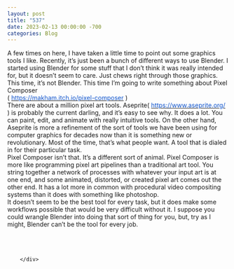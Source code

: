 ```yaml
---
layout: post
title: "537"
date: 2023-02-13 00:00:00 -700
categories: Blog
---
```


<div class="blog-content">
				<div class="paragraph"><span><span>A few times on here, I have taken a little time to point out some graphics tools I like. Recently, it&rsquo;s just been a bunch of different ways to use Blender. I started using Blender for some stuff that I don&rsquo;t think it was really intended for, but it doesn&rsquo;t seem to care. Just chews right through those graphics.</span></span><br><span></span><span><span>This time, it&rsquo;s not Blender. This time I&rsquo;m going to write something about Pixel Composer&nbsp;</span></span><br><span></span><span><span>( </span><a href="https://makham.itch.io/pixel-composer"><span style="color:rgb(17, 85, 204); font-weight:400">https://makham.itch.io/pixel-composer</span></a><span> )</span></span><br><span></span><span><span>There are about a million pixel art tools. Aseprite( </span><a href="https://www.aseprite.org/"><span style="color:rgb(17, 85, 204); font-weight:400">https://www.aseprite.org/</span></a><span> ) is probably the current darling, and it&rsquo;s easy to see why. It does a lot. You can paint, edit, and animate with really intuitive tools. On the other hand, Aseprite is more a refinement of the sort of tools we have been using for computer graphics for decades now than it is something new or revolutionary. Most of the time, that&rsquo;s what people want. A tool that is dialed in for their particular task.</span></span><br><span></span><span><span>Pixel Composer isn&rsquo;t that. It&rsquo;s a different sort of animal. Pixel Composer is more like programming pixel art pipelines than a traditional art tool. You string together a network of processes with whatever your input art is at one end, and some animated, distorted, or created pixel art comes out the other end. It has a lot more in common with procedural video compositing systems than it does with something like photoshop.</span></span><br><span></span><span><span>It doesn&rsquo;t seem to be the best tool for every task, but it does make some workflows possible that would be very difficult without it. I suppose you could wrangle Blender into doing that sort of thing for you, but, try as I might, Blender can&rsquo;t be the tool for every job.</span></span><br><span></span><span><span>&nbsp;</span></span><br><span></span><br>&#8203;</div>

		</div>
        